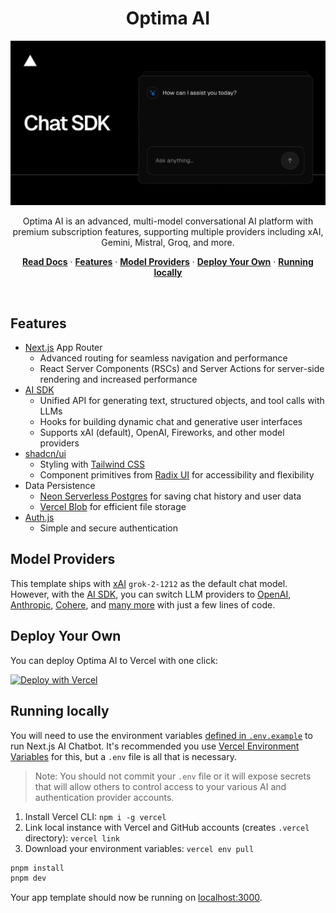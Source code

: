 <h1 align="center">Optima AI</h1>

<p align="center">
  <img alt="Optima AI - Advanced conversational AI platform" src="app/(chat)/opengraph-image.png">
</p>

<p align="center">
    Optima AI is an advanced, multi-model conversational AI platform with premium subscription features, supporting multiple providers including xAI, Gemini, Mistral, Groq, and more.
</p>

<p align="center">
  <a href="https://chat-sdk.dev"><strong>Read Docs</strong></a> ·
  <a href="#features"><strong>Features</strong></a> ·
  <a href="#model-providers"><strong>Model Providers</strong></a> ·
  <a href="#deploy-your-own"><strong>Deploy Your Own</strong></a> ·
  <a href="#running-locally"><strong>Running locally</strong></a>
</p>
<br/>

## Features

- [Next.js](https://nextjs.org) App Router
  - Advanced routing for seamless navigation and performance
  - React Server Components (RSCs) and Server Actions for server-side rendering and increased performance
- [AI SDK](https://sdk.vercel.ai/docs)
  - Unified API for generating text, structured objects, and tool calls with LLMs
  - Hooks for building dynamic chat and generative user interfaces
  - Supports xAI (default), OpenAI, Fireworks, and other model providers
- [shadcn/ui](https://ui.shadcn.com)
  - Styling with [Tailwind CSS](https://tailwindcss.com)
  - Component primitives from [Radix UI](https://radix-ui.com) for accessibility and flexibility
- Data Persistence
  - [Neon Serverless Postgres](https://vercel.com/marketplace/neon) for saving chat history and user data
  - [Vercel Blob](https://vercel.com/storage/blob) for efficient file storage
- [Auth.js](https://authjs.dev)
  - Simple and secure authentication

## Model Providers

This template ships with [xAI](https://x.ai) `grok-2-1212` as the default chat model. However, with the [AI SDK](https://sdk.vercel.ai/docs), you can switch LLM providers to [OpenAI](https://openai.com), [Anthropic](https://anthropic.com), [Cohere](https://cohere.com/), and [many more](https://sdk.vercel.ai/providers/ai-sdk-providers) with just a few lines of code.

## Deploy Your Own

You can deploy Optima AI to Vercel with one click:

[![Deploy with Vercel](https://vercel.com/button)](https://vercel.com/new/clone?repository-url=https%3A%2F%2Fgithub.com%2FHansade2005%2Foptima&env=AUTH_SECRET&envDescription=API%20Keys%20needed%20for%20Optima%20AI%20-%20see%20full%20documentation%20for%20details&envLink=https%3A%2F%2Fgithub.com%2FHansade2005%2Foptima%2Fblob%2Fmain%2F.env.example&project-name=optima-ai&repository-name=optima-ai&demo-title=Optima%20AI&demo-description=Advanced%20AI%20chatbot%20with%20premium%20features%20and%20subscription%20system.%20Supports%20multiple%20LLM%20providers%20including%20xAI%2C%20Google%20Gemini%2C%20Mistral%2C%20Groq%20and%20Cohere.&demo-url=https%3A%2F%2Foptima-ai.com)

## Running locally

You will need to use the environment variables [defined in `.env.example`](.env.example) to run Next.js AI Chatbot. It's recommended you use [Vercel Environment Variables](https://vercel.com/docs/projects/environment-variables) for this, but a `.env` file is all that is necessary.

> Note: You should not commit your `.env` file or it will expose secrets that will allow others to control access to your various AI and authentication provider accounts.

1. Install Vercel CLI: `npm i -g vercel`
2. Link local instance with Vercel and GitHub accounts (creates `.vercel` directory): `vercel link`
3. Download your environment variables: `vercel env pull`

```bash
pnpm install
pnpm dev
```

Your app template should now be running on [localhost:3000](http://localhost:3000).
